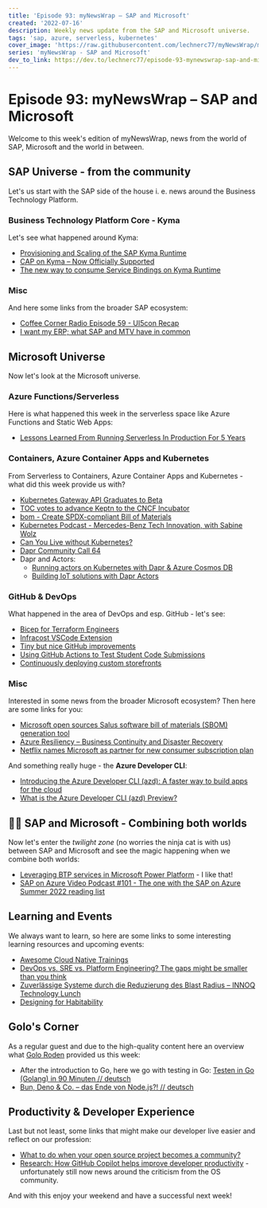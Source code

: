 ```yaml
---
title: 'Episode 93: myNewsWrap – SAP and Microsoft'
created: '2022-07-16'
description: Weekly news update from the SAP and Microsoft universe.
tags: 'sap, azure, serverless, kubernetes'
cover_image: 'https://raw.githubusercontent.com/lechnerc77/myNewsWrap/main/episodes/cover-images/episode093small.png'
series: 'myNewsWrap - SAP and Microsoft'
dev_to_link: https://dev.to/lechnerc77/episode-93-mynewswrap-sap-and-microsoft-44a4
---
```


# Episode 93: myNewsWrap – SAP and Microsoft

Welcome to this week's edition of myNewsWrap, news from the world of SAP, Microsoft and the world in between.

## SAP Universe - from the community

Let's us start with the SAP side of the house i. e. news around the Business Technology Platform.

### Business Technology Platform Core - Kyma

Let's see what happened around Kyma:

* [Provisioning and Scaling of the SAP Kyma Runtime](https://blogs.sap.com/2022/07/15/provisioning-and-scaling-of-the-sap-kyma-runtime)
* [CAP on Kyma – Now Officially Supported](https://blogs.sap.com/2022/07/12/cap-on-kyma-now-officially-supported)
* [The new way to consume Service Bindings on Kyma Runtime](https://blogs.sap.com/2022/07/12/the-new-way-to-consume-service-bindings-on-kyma-runtime)

### Misc

And here some links from the broader SAP ecosystem:

* [Coffee Corner Radio Episode 59 - UI5con Recap](https://anchor.fm/sap-community-podcast/episodes/Episode-59---UI5con-Recap-e1l8518)
* [I want my ERP; what SAP and MTV have in common](https://erp.today/i-want-my-erp/)

## Microsoft Universe

Now let's look at the Microsoft universe.

### Azure Functions/Serverless

Here is what happened this week in the serverless space like Azure Functions and Static Web Apps:

* [Lessons Learned From Running Serverless In Production For 5 Years](https://lumigo.io/blog/lessons-learned-running-serverless-in-production/)

### Containers, Azure Container Apps and Kubernetes

From Serverless to Containers, Azure Container Apps and Kubernetes - what did this week provide us with?

* [Kubernetes Gateway API Graduates to Beta](https://kubernetes.io/blog/2022/07/13/gateway-api-graduates-to-beta/)
* [TOC votes to advance Keptn to the CNCF Incubator](https://www.cncf.io/blog/2022/07/13/toc-votes-to-advance-keptn-to-the-cncf-incubator/)
* [bom - Create SPDX-compliant Bill of Materials](https://github.com/kubernetes-sigs/bom/)
* [Kubernetes Podcast - Mercedes-Benz Tech Innovation, with Sabine Wolz](https://kubernetespodcast.com/episode/184-mercedes-benz-tech-innovation/)
* [Can You Live without Kubernetes?](https://thenewstack.io/can-you-live-without-kubernetes/)
* [Dapr Community Call 64](https://youtu.be/M0VM7GlphAU)
* Dapr and Actors:
  * [Running actors on Kubernetes with Dapr & Azure Cosmos DB](https://youtu.be/73DUN5PhuZQ)
  * [Building IoT solutions with Dapr Actors](https://github.com/tomkerkhove/IoT-with-dapr-actors)

### GitHub & DevOps

What happened in the area of DevOps and esp. GitHub - let's see:

* [Bicep for Terraform Engineers](https://techcommunity.microsoft.com/t5/core-infrastructure-and-security/bicep-for-terraform-engineers/ba-p/3568336)
* [Infracost VSCode Extension](https://github.com/infracost/vscode-infracost)
* [Tiny but nice GitHub improvements](https://twitter.com/ashtom/status/1547582931031375873?s=20&t=UhIvuFhYaOCfKDWcvlKNIA)
* [Using GitHub Actions to Test Student Code Submissions](https://dev.to/bitproject/using-github-actions-to-test-student-code-submissions-3ef)
* [Continuously deploying custom storefronts](https://github.com/readme/guides/shopify-github-actions)

### Misc

Interested in some news from the broader Microsoft ecosystem? Then here are some links for you:

* [Microsoft open sources Salus software bill of materials (SBOM) generation tool](https://devblogs.microsoft.com/engineering-at-microsoft/microsoft-open-sources-salus-software-bill-of-materials-sbom-generation-tool/?WT.mc_id=DOP-MVP-5004195)
* [Azure Resiliency – Business Continuity and Disaster Recovery ](https://www.linkedin.com/posts/daviddasneves_azure-resiliency-business-continuity-and-activity-6951936888744103936-qkZB)
* [Netflix names Microsoft as partner for new consumer subscription plan](https://blogs.microsoft.com/blog/2022/07/13/netflix-names-microsoft-as-partner-for-new-consumer-subscription-plan/)

And something really huge - the **Azure Developer CLI**:

* [Introducing the Azure Developer CLI (azd): A faster way to build apps for the cloud](https://devblogs.microsoft.com/azure-sdk/introducing-the-azure-developer-cli-a-faster-way-to-build-apps-for-the-cloud/?WT.mc_id=DOP-MVP-5004195)
* [What is the Azure Developer CLI (azd) Preview?](https://docs.microsoft.com/azure/developer/azure-developer-cli/overview?tabs=nodejs)

## 🐱‍👤 SAP and Microsoft - Combining both worlds

Now let's enter the _twilight zone_ (no worries the ninja cat is with us) between SAP and Microsoft and see the magic happening when we combine both worlds:

* [Leveraging BTP services in Microsoft Power Platform](https://blogs.sap.com/2022/07/13/leveraging-btp-services-in-microsoft-power-platform/?) - I like that!
* [SAP on Azure Video Podcast #101 - The one with the SAP on Azure Summer 2022 reading list](https://youtu.be/tFCWftG0czc)

## Learning and Events

We always want to learn, so here are some links to some interesting learning resources and upcoming events:

* [Awesome Cloud Native Trainings](https://github.com/joseadanof/awesome-cloudnative-trainings)
* [DevOps vs. SRE vs. Platform Engineering? The gaps might be smaller than you think](https://www.cncf.io/blog/2022/07/01/devops-vs-sre-vs-platform-engineering-the-gaps-might-be-smaller-than-you-think/)
* [Zuverlässige Systeme durch die Reduzierung des Blast Radius – INNOQ Technology Lunch](https://youtu.be/-Jo1VhWF4PU)
* [Designing for Habitability](https://youtu.be/lDSMDJXmOps)

## Golo's Corner

As a regular guest and due to the high-quality content here an overview what [Golo Roden](https://twitter.com/goloroden) provided us this week:

* After the introduction to Go, here we go with testing in Go: [Testen in Go (Golang) in 90 Minuten // deutsch](https://youtu.be/TG5cRcBihCM)
* [Bun, Deno & Co. – das Ende von Node.js?! // deutsch](https://youtu.be/WLklm8JQbjo)

## Productivity & Developer Experience

Last but not least, some links that might make our developer live easier and reflect on our profession:

* [What to do when your open source project becomes a community?](https://github.blog/2022-06-30-what-to-do-when-your-open-source-project-becomes-a-community/)
* [Research: How GitHub Copilot helps improve developer productivity](https://github.blog/2022-07-14-research-how-github-copilot-helps-improve-developer-productivity/) - unfortunately still now news around the criticism from the OS community.

And with this enjoy your weekend and have a successful next week!
